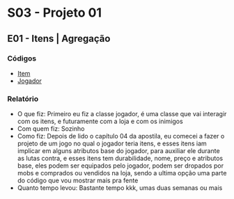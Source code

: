 # S03 - Projeto 01

## E01 - Itens | Agregação

### Códigos

- [Item](../../RPG/itens/Item.java)
- [Jogador](../../RPG/jogadores/Jogador.java)

### **Relatório**

- O que fiz: Primeiro eu fiz a classe jogador, é uma classe que vai interagir com os itens, e futuramente com a loja e com os inimigos
- Com quem fiz: Sozinho
- Como fiz: Depois de lido o capítulo 04 da apostila, eu comecei a fazer o projeto de um jogo no qual o jogador teria itens, e esses itens iam implicar em alguns atributos base do jogador, para auxiliar ele durante as lutas contra, e esses itens tem durabilidade, nome, preço e atributos base, eles podem ser equipados pelo jogador, podem ser dropados por mobs e comprados ou vendidos na loja,  sendo a ultima opção uma parte do código que vou mostrar mais pra fente
- Quanto tempo levou: Bastante tempo kkk, umas duas semanas ou mais
